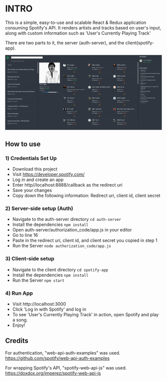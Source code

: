 # INTRO
This is a simple, easy-to-use and scalable React & Redux application consuming Spotify's API.
It renders artists and tracks based on user's input, along with custom information such as 'User's Currently Playing Track'

There are two parts to it, the server (auth-server), and the client(spotify-app).

![alt text](https://github.com/mbaronetti/spotify-dash/blob/master/preview.png "Preview")

## How to use

### 1) Credentials Set Up
- Download this project
- Visit https://developer.spotify.com/
- Log in and create an app
- Enter http//localhost:8888/callback as the redirect uri
- Save your changes
- Copy down the following information: Redirect uri, client id, client secret

### 2)  Server-side setup (Auth)
- Navigate to the auth-server directory `cd auth-server`
- Install the dependencies `npm install`
- Open auth-server/authorization_code/app.js in your editor
- Go to line 16
- Paste in the redirect uri, client id, and client secret you copied in step 1
- Run the Server `node authorization_code/app.js`

### 3)  Client-side setup
- Navigate to the client directory `cd spotify-app`
- Install the dependencies `npm install`
- Run the Server `npm start`

### 4)  Run App
- Visit http://localhost:3000
- Click 'Log in with Spotify' and log in
- To see 'User's Currently Playing Track' in action, open Spotify and play a song.
- Enjoy!

## Credits
For authentication, "web-api-auth-examples" was used.
https://github.com/spotify/web-api-auth-examples

For wrapping Spotify's API, "spotify-web-api-js" was used.
https://doxdox.org/jmperez/spotify-web-api-js